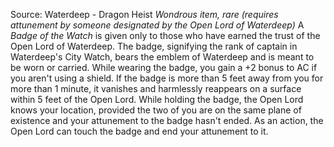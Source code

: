 Source: Waterdeep - Dragon Heist
*Wondrous item, rare (requires attunement by someone designated by the Open Lord of Waterdeep)*
A *Badge of the Watch* is given only to those who have earned the trust of the Open Lord of Waterdeep. The badge, signifying the rank of captain in Waterdeep's City Watch, bears the emblem of Waterdeep and is meant to be worn or carried.
While wearing the badge, you gain a +2 bonus to AC if you aren't using a shield.
If the badge is more than 5 feet away from you for more than 1 minute, it vanishes and harmlessly reappears on a surface within 5 feet of the Open Lord. While holding the badge, the Open Lord knows your location, provided the two of you are on the same plane of existence and your attunement to the badge hasn't ended.
As an action, the Open Lord can touch the badge and end your attunement to it.